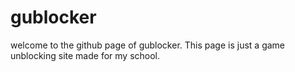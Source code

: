 # gublocker
welcome to the github page of gublocker. This page is just a game unblocking site made for my school.
